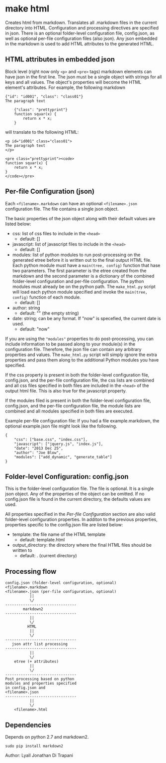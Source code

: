 make html
========================================================================

Creates html from markdown.
Translates all .markdown files in the current directory into HTML.
Configuration and processing directives are specified in json.
There is an optional folder-level configuration file, config.json,
as well as optional per-file configuration files (also json).
Any json embedded in the markdown is used to add HTML attributes to the
generated HTML.


HTML attributes in embedded json
--------------------------------

Block level (right now only `<p>` and `<pre>` tags) markdown elements
can have json in the first line.
The json must be a single object with strings for all keys and all
values.
The object's properties will become the HTML element's attributes.
For example, the following markdown

    {"id": "id001", "class": "class01"}
    The paragraph text

        {"class": "prettyprint"}
        function squar(x) {
            return x * x;
        }

will translate to the following HTML:

    <p id="id001" class="class01">
    The paragraph text
    </p>

    <pre class="prettyprint"><code>
    function squar(x) {
        return x * x;
    }
    </code></pre>


Per-file Configuration (json)
-----------------------------

Each `<filename>.markdown` can have an optional `<filename>.json`
configuration file.  The file contains a single json object.

The basic properties of the json object along with their default values
are listed below:

- css: list of css files to include in the `<head>`
    - default: []
- javascript:  list of javascript files to include in the `<head>`
    - default: []
- modules:  list of python modules to run post-processing on the
  generated etree before it is written out to the final output HTML
  file.  Each python module must have a `main(tree, config)` function
  that hase two parameters.  The first parameter is the etree created
  from the markdown and the second parameter is a dictionary of the
  combined folder-level configuration and per-file configuration.
  The python modules must already be on the python path.  The
  `make_html.py` script will load each python module specified and
  invoke the `main(tree, config)` function of each module.
    - default: []
- author:  string
    - default: "" (the empty string)
- date:  string; can be any format.  If "now" is specefied, the current
  date is used.
    - default: "now"

If you are using the `"modules"` properties to do post-processing,
you can include information to be passed along to your module(s) in the
configuration file.  Therefore, the json file can contain any arbitrary
properties and values.  The `make_html.py` script will simply ignore
the extra properties and pass them along to the additional Python
modules you have specified.

If the css property is present in both the folder-level configuration
file, config.json, and the per-file configuration file,
the css lists are combined
and all css files specified in both files are included in the `<head>`
of the output html file.  This is also true for the javascript property.

If the modules filed is present in both the folder-level configuration
file, config.json, and the per-file configuration file, the module
lists are combined and all modules specified in both files are executed.

Example per-file configuration file:
If you had a file example.markdown, the optional example.json file
might look like the following.

    {
        "css": ["base.css", "index.css"],
        "javascript": ["jquery.js", "index.js"],
        "date": "2013 Dec 25",
        "author": "Joe Blow",
        "modules": ["add_dynamic", "generate_table"]
    }


Folder-level Configuration:  config.json
----------------------------------------

This is the folder-level configuration file.
The file is optional.
It is a single json object.
Any of the properties of the object can be omitted.
If no config.json file is found in the current directory,
the defaults values are used.

All properties specified in the _Per-file Configuration_ section are
also valid folder-level configuration properties.
In additon to the previous properties,
properties specific to the config.json
file are listed below:

- template: the file name of the HTML template
    - default:  template.html
- output\_directory: the directory where the final HTML files should be
  written to
    - default: . (current directory)


Processing flow
---------------

    config.json (folder-level configuration, optional)
    <filename>.markdown
    <filename>.json (per-file configuration, optional)
               ||
               \/
    --------------------------------
            markdown2
    --------------------------------
               ||
               \/
              HTML
               ||
               \/
    --------------------------------
       json attr list processing
    --------------------------------
               ||
               \/
        etree (+ attributes)
               ||
               \/
    --------------------------------
    Post processing based on python
    modules and properties specified
    in config.json and
    <filename>.json
    --------------------------------
               ||
               \/
        <filename>.html


Dependencies
------------

Depends on python 2.7 and markdown2.

    sudo pip install markdown2






Author:  Lyall Jonathan Di Trapani
